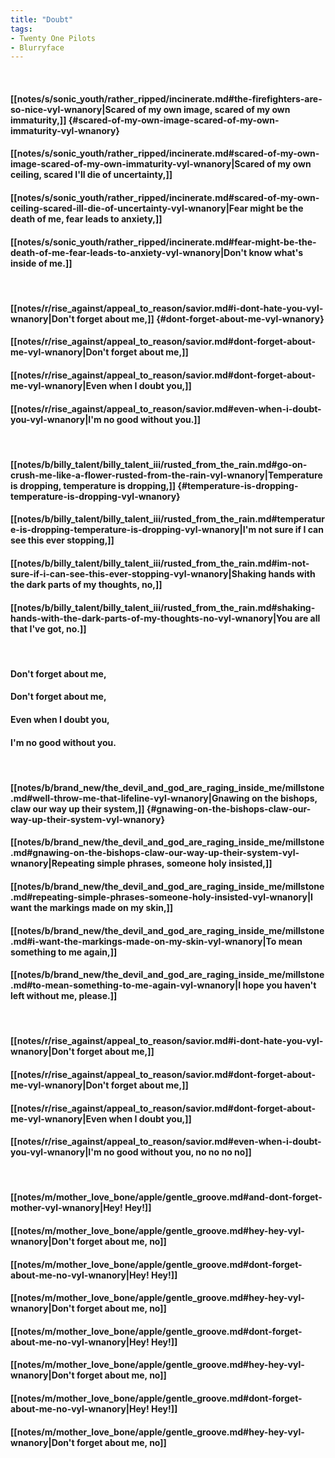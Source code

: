 ```yaml
---
title: "Doubt"
tags:
- Twenty One Pilots
- Blurryface
---
```

&nbsp;
#### [[notes/s/sonic_youth/rather_ripped/incinerate.md#the-firefighters-are-so-nice-vyl-wnanory|Scared of my own image, scared of my own immaturity,]] {#scared-of-my-own-image-scared-of-my-own-immaturity-vyl-wnanory}
#### [[notes/s/sonic_youth/rather_ripped/incinerate.md#scared-of-my-own-image-scared-of-my-own-immaturity-vyl-wnanory|Scared of my own ceiling, scared I'll die of uncertainty,]]
#### [[notes/s/sonic_youth/rather_ripped/incinerate.md#scared-of-my-own-ceiling-scared-ill-die-of-uncertainty-vyl-wnanory|Fear might be the death of me, fear leads to anxiety,]]
#### [[notes/s/sonic_youth/rather_ripped/incinerate.md#fear-might-be-the-death-of-me-fear-leads-to-anxiety-vyl-wnanory|Don't know what's inside of me.]]
&nbsp;
#### [[notes/r/rise_against/appeal_to_reason/savior.md#i-dont-hate-you-vyl-wnanory|Don't forget about me,]] {#dont-forget-about-me-vyl-wnanory}
#### [[notes/r/rise_against/appeal_to_reason/savior.md#dont-forget-about-me-vyl-wnanory|Don't forget about me,]]
#### [[notes/r/rise_against/appeal_to_reason/savior.md#dont-forget-about-me-vyl-wnanory|Even when I doubt you,]]
#### [[notes/r/rise_against/appeal_to_reason/savior.md#even-when-i-doubt-you-vyl-wnanory|I'm no good without you.]]
&nbsp;
#### [[notes/b/billy_talent/billy_talent_iii/rusted_from_the_rain.md#go-on-crush-me-like-a-flower-rusted-from-the-rain-vyl-wnanory|Temperature is dropping, temperature is dropping,]] {#temperature-is-dropping-temperature-is-dropping-vyl-wnanory}
#### [[notes/b/billy_talent/billy_talent_iii/rusted_from_the_rain.md#temperature-is-dropping-temperature-is-dropping-vyl-wnanory|I'm not sure if I can see this ever stopping,]]
#### [[notes/b/billy_talent/billy_talent_iii/rusted_from_the_rain.md#im-not-sure-if-i-can-see-this-ever-stopping-vyl-wnanory|Shaking hands with the dark parts of my thoughts, no,]]
#### [[notes/b/billy_talent/billy_talent_iii/rusted_from_the_rain.md#shaking-hands-with-the-dark-parts-of-my-thoughts-no-vyl-wnanory|You are all that I've got, no.]]
&nbsp;
#### Don't forget about me,
#### Don't forget about me,
#### Even when I doubt you,
#### I'm no good without you.
&nbsp;
#### [[notes/b/brand_new/the_devil_and_god_are_raging_inside_me/millstone.md#well-throw-me-that-lifeline-vyl-wnanory|Gnawing on the bishops, claw our way up their system,]] {#gnawing-on-the-bishops-claw-our-way-up-their-system-vyl-wnanory}
#### [[notes/b/brand_new/the_devil_and_god_are_raging_inside_me/millstone.md#gnawing-on-the-bishops-claw-our-way-up-their-system-vyl-wnanory|Repeating simple phrases, someone holy insisted,]]
#### [[notes/b/brand_new/the_devil_and_god_are_raging_inside_me/millstone.md#repeating-simple-phrases-someone-holy-insisted-vyl-wnanory|I want the markings made on my skin,]]
#### [[notes/b/brand_new/the_devil_and_god_are_raging_inside_me/millstone.md#i-want-the-markings-made-on-my-skin-vyl-wnanory|To mean something to me again,]]
#### [[notes/b/brand_new/the_devil_and_god_are_raging_inside_me/millstone.md#to-mean-something-to-me-again-vyl-wnanory|I hope you haven't left without me, please.]]
&nbsp;
#### [[notes/r/rise_against/appeal_to_reason/savior.md#i-dont-hate-you-vyl-wnanory|Don't forget about me,]]
#### [[notes/r/rise_against/appeal_to_reason/savior.md#dont-forget-about-me-vyl-wnanory|Don't forget about me,]]
#### [[notes/r/rise_against/appeal_to_reason/savior.md#dont-forget-about-me-vyl-wnanory|Even when I doubt you,]]
#### [[notes/r/rise_against/appeal_to_reason/savior.md#even-when-i-doubt-you-vyl-wnanory|I'm no good without you, no no no no]]
&nbsp;
#### [[notes/m/mother_love_bone/apple/gentle_groove.md#and-dont-forget-mother-vyl-wnanory|Hey! Hey!]]
#### [[notes/m/mother_love_bone/apple/gentle_groove.md#hey-hey-vyl-wnanory|Don't forget about me, no]]
#### [[notes/m/mother_love_bone/apple/gentle_groove.md#dont-forget-about-me-no-vyl-wnanory|Hey! Hey!]]
#### [[notes/m/mother_love_bone/apple/gentle_groove.md#hey-hey-vyl-wnanory|Don't forget about me, no]]
#### [[notes/m/mother_love_bone/apple/gentle_groove.md#dont-forget-about-me-no-vyl-wnanory|Hey! Hey!]]
#### [[notes/m/mother_love_bone/apple/gentle_groove.md#hey-hey-vyl-wnanory|Don't forget about me, no]]
#### [[notes/m/mother_love_bone/apple/gentle_groove.md#dont-forget-about-me-no-vyl-wnanory|Hey! Hey!]]
#### [[notes/m/mother_love_bone/apple/gentle_groove.md#hey-hey-vyl-wnanory|Don't forget about me, no]]
